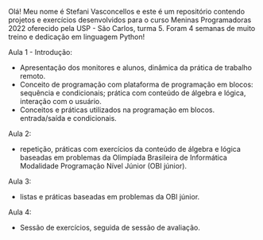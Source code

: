 Olá! Meu nome é Stefani Vasconcellos e este é um repositório contendo projetos e exercícios desenvolvidos para o curso Meninas Programadoras 2022 oferecido pela USP - São Carlos, turma 5. Foram 4 semanas de muito treino e dedicação em linguagem Python!

Aula 1 - Introdução:
 - Apresentação dos monitores e alunos, dinâmica da prática de trabalho remoto.
 - Conceito de programação com plataforma de programação em blocos: sequência e condicionais; prática com conteúdo de álgebra e lógica, interação com o usuário. 
 - Conceitos e práticas utilizados na programação em blocos. entrada/saída e condicionais.

Aula 2: 
 - repetição,  práticas com exercícios da conteúdo de álgebra e lógica baseadas em problemas da Olimpíada Brasileira de Informática Modalidade Programação Nível Júnior (OBI júnior).

Aula 3: 
  - listas e práticas baseadas em problemas da OBI júnior.

Aula 4:
  - Sessão de exercícios, seguida de sessão de avaliação.
